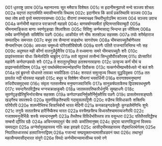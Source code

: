 001	धृतराष्ट्र उवाच
001a	महानपनयः सूत ममैवात्र विशेषतः
001c	स इदानीमनुप्राप्तो मन्ये सञ्जय शोचतः
002a	यद्गतं तद्गतमिति ममासीन्मनसि स्थितम्
002c	इदानीमत्र किं कार्यं प्रकरिष्यामि सञ्जय
003a	यथा त्वेष क्षयो वृत्तो ममापनयसम्भवः
003c	वीराणां तन्ममाचक्ष्व स्थिरीभूतोऽस्मि सञ्जय
004	सञ्जय उवाच
004a	कर्णभीमौ महाराज पराक्रान्तौ महाहवे
004c	बाणवर्षाण्यवर्षेतां वृष्टिमन्ताविवाम्बुदौ
005a	भीमनामाङ्किता बाणाः स्वर्णपुङ्खाः शिलाशिताः
005c	विविशुः कर्णमासाद्य भिन्दन्त इव जीवितम्
006a	तथैव कर्णनिर्मुक्तैः सविषैरिव पन्नगैः
006c	आकीर्यत रणे भीमः शतशोऽथ सहस्रशः
007a	तयोः शरैर्महाराज सम्पतद्भिः समन्ततः
007c	बभूव तव सैन्यानां सङ्क्षोभः सागरोपमः
008a	भीमचापच्युतैर्बाणैस्तव सैन्यमरिन्दम
008c	अवध्यत चमूमध्ये घोरैराशीविषोपमैः
009a	वारणैः पतितै राजन्वाजिभिश्च नरैः सह
009c	अदृश्यत मही कीर्णा वातनुन्नैर्द्रुमैरिव
010a	ते वध्यमानाः समरे भीमचापच्युतैः शरैः
010c	प्राद्रवंस्तावका योधाः किमेतदिति चाब्रुवन्
011a	ततो व्युदस्तं तत्सैन्यं सिन्धुसौवीरकौरवम्
011c	प्रोत्सारितं महावेगैः कर्णपाण्डवयोः शरैः
012a	ते शरातुरभूयिष्ठा हताश्वनरवाहनाः
012c	उत्सृज्य कर्णं भीमं च प्राद्रवन्सर्वतोदिशम्
013a	नूनं पार्थार्थमेवास्मान्मोहयन्ति दिवौकसः
013c	यत्कर्णभीमप्रभवैर्वध्यते नो बलं शरैः
014a	एवं ब्रुवन्तो योधास्ते तावका भयपीडिताः
014c	शरपातं समुत्सृज्य स्थिता युद्धदिदृक्षवः
015a	ततः प्रावर्तत नदी घोररूपा महाहवे
015c	बभूव च विशेषेण भीरूणां भयवर्धिनी
016a	वारणाश्वमनुष्याणां रुधिरौघसमुद्भवा
016c	संवृता गतसत्त्वैश्च मनुष्यगजवाजिभिः
017a	सानुकर्षपताकैश्च द्विपाश्वरथभूषणैः
017c	स्यन्दनैरपविद्धैश्च भग्नचक्राक्षकूबरैः
018a	जातरूपपरिष्कारैर्धनुर्भिः सुमहाधनैः
018c	सुवर्णपुङ्खैरिषुभिर्नाराचैश्च सहस्रशः
019a	कर्णपाण्डवनिर्मुक्तैर्निर्मुक्तैरिव पन्नगैः
019c	प्रासतोमरसङ्घातैः खड्गैश्च सपरश्वधैः
020a	सुवर्णविकृतैश्चापि गदामुसलपट्टिशैः
020c	वज्रैश्च विविधाकारैः शक्तिभिः परिघैरपि
020e	शतघ्नीभिश्च चित्राभिर्बभौ भारत मेदिनी
021a	कनकाङ्गदकेयूरैः कुण्डलैर्मणिभिः शुभैः
021c	तनुत्रैः सतलत्रैश्च हारैर्निष्कैश्च भारत
022a	वस्त्रैश्छत्रैश्च विध्वस्तैश्चामरव्यजनैरपि
022c	गजाश्वमनुजैर्भिन्नैः शस्त्रैः स्यन्दनभूषणैः
023a	तैस्तैश्च विविधैर्भावैस्तत्र तत्र वसुन्धरा
023c	पतितैरपविद्धैश्च सम्बभौ द्यौरिव ग्रहैः
024a	अचिन्त्यमद्भुतं चैव तयोः कर्मातिमानुषम्
024c	दृष्ट्वा चारणसिद्धानां विस्मयः समपद्यत
025a	अग्नेर्वायुसहायस्य गतिः कक्ष इवाहवे
025c	आसीद्भीमसहायस्य रौद्रमाधिरथेर्गतम्
025e	निपातितध्वजरथं हतवाजिनरद्विपम्
026a	गजाभ्यां सम्प्रयुक्ताभ्यामासीन्नडवनं यथा
026c	तथाभूतं महत्सैन्यमासीद्भारत संयुगे
026e	विमर्दः कर्णभीमाभ्यामासीच्च परमो रणे

